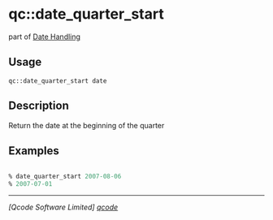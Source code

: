 qc::date_quarter_start
======================

part of [Date Handling](../qc/wiki/DateHandling)

Usage
-----
`qc::date_quarter_start date`

Description
-----------
Return the date at the beginning of the quarter

Examples
--------
```tcl

% date_quarter_start 2007-08-06
% 2007-07-01

```

----------------------------------
*[Qcode Software Limited] [qcode]*

[qcode]: www.qcode.co.uk "Qcode Software"